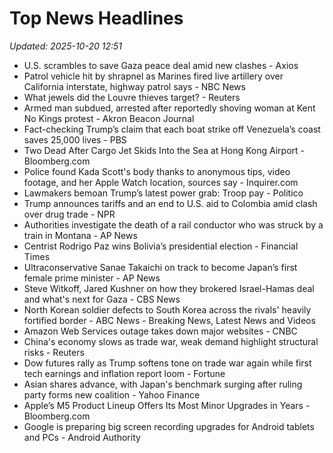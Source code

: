 # Top News Headlines

_Updated: 2025-10-20 12:51_

- U.S. scrambles to save Gaza peace deal amid new clashes - Axios
- Patrol vehicle hit by shrapnel as Marines fired live artillery over California interstate, highway patrol says - NBC News
- What jewels did the Louvre thieves target? - Reuters
- Armed man subdued, arrested after reportedly shoving woman at Kent No Kings protest - Akron Beacon Journal
- Fact-checking Trump’s claim that each boat strike off Venezuela’s coast saves 25,000 lives - PBS
- Two Dead After Cargo Jet Skids Into the Sea at Hong Kong Airport - Bloomberg.com
- Police found Kada Scott's body thanks to anonymous tips, video footage, and her Apple Watch location, sources say - Inquirer.com
- Lawmakers bemoan Trump’s latest power grab: Troop pay - Politico
- Trump announces tariffs and an end to U.S. aid to Colombia amid clash over drug trade - NPR
- Authorities investigate the death of a rail conductor who was struck by a train in Montana - AP News
- Centrist Rodrigo Paz wins Bolivia’s presidential election - Financial Times
- Ultraconservative Sanae Takaichi on track to become Japan’s first female prime minister - AP News
- Steve Witkoff, Jared Kushner on how they brokered Israel-Hamas deal and what's next for Gaza - CBS News
- North Korean soldier defects to South Korea across the rivals' heavily fortified border - ABC News - Breaking News, Latest News and Videos
- Amazon Web Services outage takes down major websites - CNBC
- China's economy slows as trade war, weak demand highlight structural risks - Reuters
- Dow futures rally as Trump softens tone on trade war again while first tech earnings and inflation report loom - Fortune
- Asian shares advance, with Japan's benchmark surging after ruling party forms new coalition - Yahoo Finance
- Apple’s M5 Product Lineup Offers Its Most Minor Upgrades in Years - Bloomberg.com
- Google is preparing big screen recording upgrades for Android tablets and PCs - Android Authority